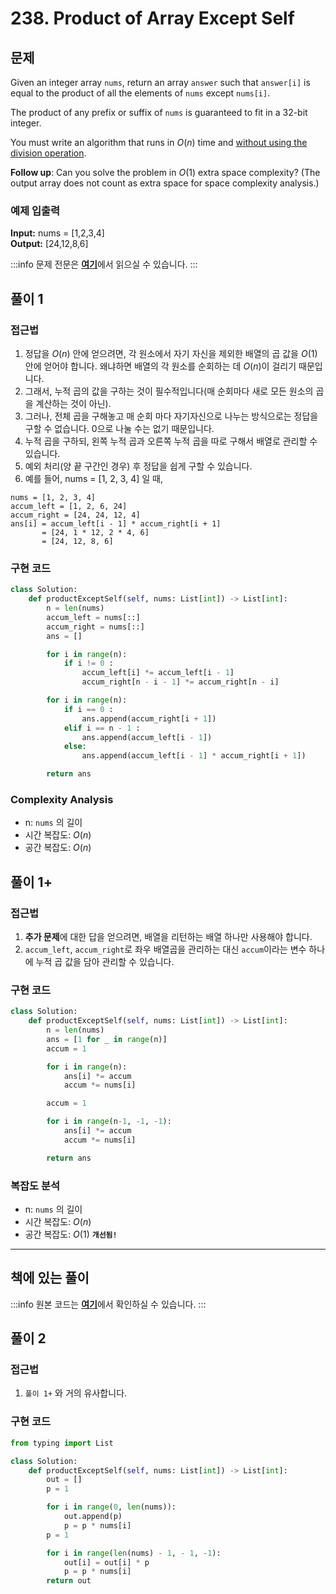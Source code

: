 # 238. Product of Array Except Self

## 문제

Given an integer array `nums`, return an array `answer` such that `answer[i]` is equal to the product of all the elements of `nums` except `nums[i]`.

The product of any prefix or suffix of `nums` is guaranteed to fit in a 32-bit integer.

You must write an algorithm that runs in $O(n)$ time and <u>without using the division operation</u>.

**Follow up**: Can you solve the problem in $O(1)$ extra space complexity? (The output array does not count as extra space for space complexity analysis.)

### 예제 입출력

**Input:** nums = [1,2,3,4] <br/>
**Output:** [24,12,8,6] <br/>

:::info
문제 전문은 [**여기**](https://leetcode.com/problems/product-of-array-except-self/description/)에서 읽으실 수 있습니다.
:::

## 풀이 1

### 접근법

1. 정답을 $O(n)$ 안에 얻으려면, 각 원소에서 자기 자신을 제외한 배열의 곱 값을 $O(1)$ 안에 얻어야 합니다. 왜냐하면 배열의 각 원소를 순회하는 데 $O(n)$이 걸리기 때문입니다.
2. 그래서, 누적 곱의 값을 구하는 것이 필수적입니다(매 순회마다 새로 모든 원소의 곱을 계산하는 것이 아닌).
3. 그러나, 전체 곱을 구해놓고 매 순회 마다 자기자신으로 나누는 방식으로는 정답을 구할 수 없습니다. 0으로 나눌 수는 없기 때문입니다.
4. 누적 곱을 구하되, 왼쪽 누적 곱과 오른쪽 누적 곱을 따로 구해서 배열로 관리할 수 있습니다.
5. 예외 처리(양 끝 구간인 경우) 후 정답을 쉽게 구할 수 있습니다.
6. 예를 들어, nums = [1, 2, 3, 4] 일 때,

```
nums = [1, 2, 3, 4]
accum_left = [1, 2, 6, 24]
accum_right = [24, 24, 12, 4]
ans[i] = accum_left[i - 1] * accum_right[i + 1]
       = [24, 1 * 12, 2 * 4, 6]
       = [24, 12, 8, 6]
```

### 구현 코드

```python
class Solution:
    def productExceptSelf(self, nums: List[int]) -> List[int]:
        n = len(nums)
        accum_left = nums[::]
        accum_right = nums[::]
        ans = []

        for i in range(n):
            if i != 0 :
                accum_left[i] *= accum_left[i - 1]
                accum_right[n - i - 1] *= accum_right[n - i]

        for i in range(n):
            if i == 0 :
                ans.append(accum_right[i + 1])
            elif i == n - 1 :
                ans.append(accum_left[i - 1])
            else:
                ans.append(accum_left[i - 1] * accum_right[i + 1])

        return ans
```

### Complexity Analysis

- n: `nums` 의 길이
- 시간 복잡도: $O(n)$
- 공간 복잡도: $O(n)$

## 풀이 1+

### 접근법

1. **추가 문제**에 대한 답을 얻으려면, 배열을 리턴하는 배열 하나만 사용해야 합니다.
2. `accum_left`, `accum_right`로 좌우 배열곱을 관리하는 대신 `accum`이라는 변수 하나에 누적 곱 값을 담아 관리할 수 있습니다.

### 구현 코드

```python
class Solution:
    def productExceptSelf(self, nums: List[int]) -> List[int]:
        n = len(nums)
        ans = [1 for _ in range(n)]
        accum = 1

        for i in range(n):
            ans[i] *= accum
            accum *= nums[i]

        accum = 1

        for i in range(n-1, -1, -1):
            ans[i] *= accum
            accum *= nums[i]

        return ans

```

### 복잡도 분석

- n: `nums` 의 길이
- 시간 복잡도: $O(n)$
- 공간 복잡도: $O(1)$ **`개선됨!`**

---

## 책에 있는 풀이

:::info
원본 코드는 [**여기**](https://github.com/onlybooks/algorithm-interview)에서 확인하실 수 있습니다.
:::

## 풀이 2

### 접근법

1. `풀이 1+` 와 거의 유사합니다.

### 구현 코드

```python
from typing import List

class Solution:
    def productExceptSelf(self, nums: List[int]) -> List[int]:
        out = []
        p = 1

        for i in range(0, len(nums)):
            out.append(p)
            p = p * nums[i]
        p = 1

        for i in range(len(nums) - 1, - 1, -1):
            out[i] = out[i] * p
            p = p * nums[i]
        return out
```
